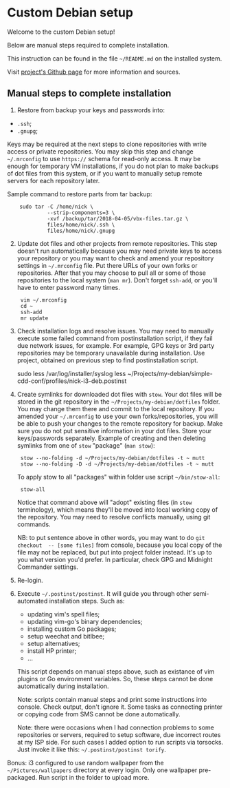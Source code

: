# Custom Debian setup

Welcome to the custom Debian setup!

Below are manual steps required to complete installation.

This instruction can be found in the file `~/README.md` on the installed system.

Visit [project's Github page](https://github.com/nikolay-turpitko/my-debian)
for more information and sources.

## Manual steps to complete installation

1. Restore from backup your keys and passwords into:

  - `.ssh`;
  - `.gnupg`;

   Keys may be required at the next steps to clone repositories with write
   access or private repositories. You may skip this step and change
   `~/.mrconfig` to use `https://` schema for read-only access. It may be
   enough for temporary VM installations, if you do not plan to make backups of
   dot files from this system, or if you want to manually setup remote servers
   for each repository later.

   Sample command to restore parts from tar backup:

        sudo tar -C /home/nick \
                 --strip-components=3 \
                 -xvf /backup/tar/2018-04-05/vbx-files.tar.gz \
                 files/home/nick/.ssh \
                 files/home/nick/.gnupg

2. Update dot files and other projects from remote repositories.  This step
   doesn't run automatically because you may need private keys to access your
   repository or you may want to check and amend your repository settings in
   `~/.mrconfig` file. Put there URLs of your own forks or repositories. After
   that you may choose to pull all or some of those repositories to the local
   system (`man mr`). Don't forget `ssh-add`, or you'll have to enter password
   many times.

        vim ~/.mrconfig
        cd ~
        ssh-add
        mr update

3. Check installation logs and resolve issues. You may need to manually execute
   some failed command from postinstallation script, if they fail due network
   issues, for example. For example, GPG keys or 3rd party repositories may be
   temporary unavailable during installation. Use project, obtained on previous
   step to find postinstallation script.

	sudo less /var/log/installer/syslog
	less ~/Projects/my-debian/simple-cdd-conf/profiles/nick-i3-deb.postinst

4. Create symlinks for downloaded dot files with `stow`. Your dot files will be
   stored in the git repository in the `~/Projects/my-debian/dotfiles` folder.
   You may change them there and commit to the local repository. If you
   amended your `~/.mrconfig` to use your own forks/repositories, you will be
   able to push your changes to the remote repository for backup. Make sure you
   do not put sensitive information in your dot files. Store your keys/passwords
   separately. Example of creating and then deleting symlinks from one of `stow`
   "package" (`man stow`):

        stow --no-folding -d ~/Projects/my-debian/dotfiles -t ~ mutt
        stow --no-folding -D -d ~/Projects/my-debian/dotfiles -t ~ mutt

   To apply stow to all "packages" within folder use script `~/bin/stow-all`:

        stow-all

   Notice that command above will "adopt" existing files (in `stow` terminology),
   which means they'll be moved into local working copy of the repository. You
   may need to resolve conflicts manually, using git commands.

   NB: to put sentence above in other words, you may want to do `git checkout 
   -- [some files]` from console, because you local copy of the file may not be 
   replaced, but put into project folder instead. It's up to you what version
   you'd prefer. In particular, check GPG and Midnight Commander settings.

5. Re-login.

6. Execute `~/.postinst/postinst`. It will guide you through other
   semi-automated installation steps. Such as:

   - updating vim's spell files;
   - updating vim-go's binary dependencies;
   - installing custom Go packages;
   - setup weechat and bitlbee;
   - setup alternatives;
   - install HP printer;
   - ...

   This script depends on manual steps above, such as existance of vim plugins
   or Go environment variables. So, these steps cannot be done automatically
   during installation.

   Note: scripts contain manual steps and print some instructions into console.
   Check output, don't ignore it. Some tasks as connecting printer or copying
   code from SMS cannot be done automatically.

   Note: there were occasions when I had connection problems to some
   repositories or servers, required to setup software, due incorrect routes at
   my ISP side. For such cases I added option to run scripts via torsocks. Just
   invoke it like this: `~/.postinst/postinst torify`.

Bonus: i3 configured to use random wallpaper from the `~/Pictures/wallpapers`
directory at every login.  Only one wallpaper pre-packaged. Run script in the
folder to upload more.
